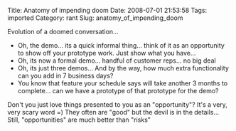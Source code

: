 Title: Anatomy of impending doom
Date: 2008-07-01 21:53:58
Tags: imported
Category: rant
Slug: anatomy_of_impending_doom

Evolution of a doomed conversation...

<ul>
	<li>Oh, the demo... its a quick informal thing... think of it as an opportunity to show off your prototype work.  Just show what you have...</li>
	<li>Oh, its now a formal demo... handful of customer reps... no big deal</li>
	<li>Oh, its just three demos...  And by the way, how much extra functionality can you add in 7 business days?</li>
	<li>You know that feature your schedule says will take another 3 months to complete... can we have a prototype of that prototype for the demo?</li>
</ul>

Don't you just love things presented to you as an "opportunity"?  It's a very, very scary word =)  They often are "good" but the devil is in the details...  Still, "opportunities" are much better than "risks"
